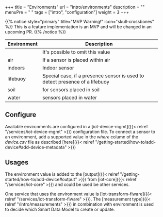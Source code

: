 +++
title = "Environments"
url = "intro/environments"
description = ""
menuPre = "<i class='fas fa-map'></i> "
tags = ["intro", "configuration"]
weight = 3
+++

{{% notice style="primary" title="MVP Warning!" icon="skull-crossbones" %}}
This is a feature implementation is an MVP and will be changed in an upcoming PR.
{{% /notice %}}

| Environment | Description |
|----------------|-------------|
| | It's possible to omit this value |
| air | If a sensor is placed within air |
| indoors | Indoor sensor |
| lifebuoy | Special case, if a presence sensor is used to detect presence of a  lifebuoy |
| soil | for sensors placed in soil |
| water | sensors placed in water |

## Configure

Available environments are configured in a [iot-device-mgmt]({{< relref "/services/iot-device-mgmt" >}}) configuration file. To connect a sensor to an environment, add a supported value in the *where* column of the *device.csv* file as described [here]({{< relref "/getting-started/how-to/add-device#add-device-metadata" >}})

## Usages

The environment value is added to the [output]({{< relref "/getting-started/how-to/add-device#output" >}}) from [iot-core]({{< relref "/services/iot-core" >}}) and could be used be other services.

One service that uses the environment value is [iot-transform-fiware]({{< relref "/services/iot-transform-fiware" >}}). The [measurement type]({{< relref "/intro/measurements" >}}) in combination with environment is used to decide which Smart Data Model to create or update.
